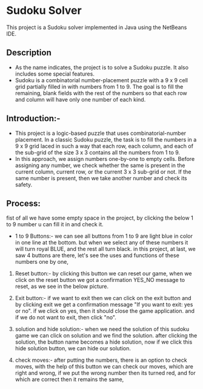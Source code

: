 
# Sudoku Solver
This project is a Sudoku solver implemented in Java using the NetBeans IDE.


## Description
- As the name indicates, the project is to solve a Sudoku puzzle. It also includes some special features. 
- Sudoku is a combinatorial number-placement puzzle with a 9 x 9 cell grid partially filled in with numbers from 1 to 9. The goal is to fill the remaining, blank fields with the rest of the numbers so that each row and column will have only one number of each kind.

## Introduction:-
- This project is a logic-based puzzle that uses combinatorial-number placement. In a classic Sudoku puzzle, the task is to fill the numbers in a 9 x 9 grid laced in such a way that each row, each column, and each of the sub-grid of the size 3 x 3 contains all the numbers from 1 to 9.
- In this approach, we assign numbers one-by-one to empty cells. Before assigning any number, we check whether the same is present in the current column, current row, or the current 3 x 3 sub-grid or not. If the same number is present, then we take another number and check its safety.
  

## Process:
fist of all we have some empty space in the project, by clicking the below 1 to 9 number u can fill it in and check it.

-  1 to 9 Buttons:- we can see all buttons from 1 to 9 are light blue in color in one line at the bottom. but when we select any of these numbers it will turn royal BLUE, and the rest all turn black.               in this project, at last, we saw 4 buttons are there, let's see the uses and functions of these numbers one by one,

1. Reset button:- by clicking this button we can reset our game, when we click on the reset button we got a confirmation YES_NO message to reset, as we see in the below picture.                
                                                                            
2. Exit button:- if we want to exit then we can click on the exit button and by clicking exit we get a confirmation message "If you want to exit: yes or no". if we click on yes, then it should close the game application. and if we do not want to exit, then click "no".
   
4. solution and hide solution:- when we need the solution of this sudoku game we can click on solution and we find the solution. after clicking the solution, the button name becomes a hide solution, now if we click this hide solution button, we can hide our solution.                                                                                                               
                                                                        
5. check moves:- after putting the numbers, there is an option to check moves, with the help of this button we can check our moves, which are right and wrong, if we put the wrong number then its turned red,    and for which are correct then it remains the same,                                                                                                                                          
